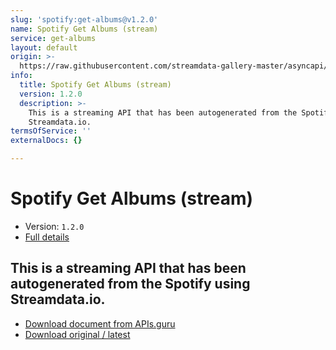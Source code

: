 ```yaml
---
slug: 'spotify:get-albums@v1.2.0'
name: Spotify Get Albums (stream)
service: get-albums
layout: default
origin: >-
  https://raw.githubusercontent.com/streamdata-gallery-master/asyncapi/master/_listings/spotify/spotify-get-albums-stream-async.md
info:
  title: Spotify Get Albums (stream)
  version: 1.2.0
  description: >-
    This is a streaming API that has been autogenerated from the Spotify using
    Streamdata.io.
termsOfService: ''
externalDocs: {}

---
```

# Spotify Get Albums (stream)

* Version: `1.2.0`
* [Full details](../html/spotify:get-albums@v1.2.0.html)




## This is a streaming API that has been autogenerated from the Spotify using Streamdata.io.



* [Download document from APIs.guru](https://raw.githubusercontent.com/APIs-guru/asyncapi-directory/master/docs/APIs/spotify%3Aget-albums%40v1.2.0.yaml)
* [Download original / latest](https://raw.githubusercontent.com/streamdata-gallery-master/asyncapi/master/_listings/spotify/spotify-get-albums-stream-async.md)

<script type="application/ld+json">
{
  "@context": "http://schema.org/",
  "@type": "WebAPI",
  "description": "This is a streaming API that has been autogenerated from the Spotify using Streamdata.io.",
  "documentation": "",

  "name": "Spotify Get Albums (stream)"
}
</script>
